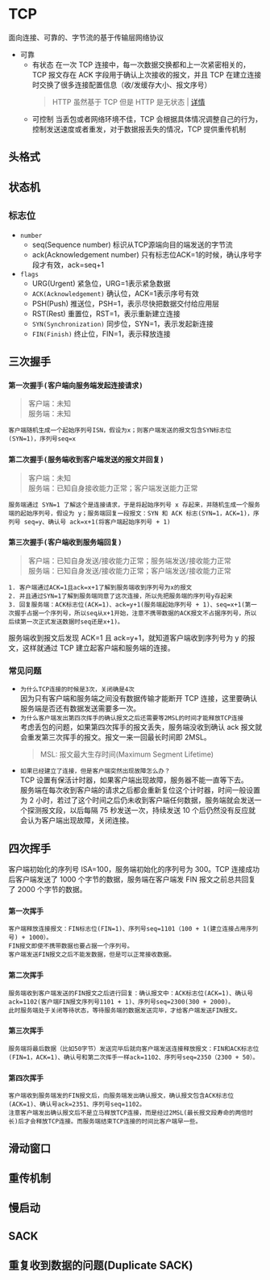 # TCP

面向连接、可靠的、字节流的基于传输层网络协议

- 可靠
  - 有状态
    在一次 TCP 连接中，每一次数据交换都和上一次紧密相关的，TCP 报文存在 ACK 字段用于确认上次接收的报文，并且 TCP 在建立连接时交换了很多连接配置信息（收/发缓存大小、报文序号）
    > HTTP 虽然基于 TCP 但是 HTTP 是无状态 | [详情](http://xieli.leanote.com/post/6.HTTP%E6%98%AF%E5%9F%BA%E4%BA%8ETCP%E7%9A%84%EF%BC%8C%E4%B8%BA%E4%BB%80%E4%B9%88%E6%98%AF%E6%97%A0%E7%8A%B6%E6%80%81%EF%BC%9F?from=from_parent_mindnote)
  - 可控制
    当丢包或者网络环境不佳，TCP 会根据具体情况调整自己的行为，控制发送速度或者重发，对于数据报丢失的情况，TCP 提供重传机制

## 头格式

## 状态机

## `标志位`
- `number`
  - seq(Sequence number)
  标识从TCP源端向目的端发送的字节流
  - ack(Acknowledgement number)
  只有标志位ACK=1的时候，确认序号字段才有效，ack=seq+1
- `flags`
  - URG(Urgent)
  紧急位，URG=1表示紧急数据
  - `ACK(Acknowledgement)`
  确认位，ACK=1表示序号有效
  - PSH(Push)
  推送位，PSH=1，表示尽快把数据交付给应用层
  - RST(Rest)
  重置位，RST=1，表示重新建立连接
  - `SYN(Synchronization)`
  同步位，SYN=1，表示发起新连接
  - `FIN(Finish)`
  终止位，FIN=1，表示释放连接
## 三次握手

### `第一次握手(客户端向服务端发起连接请求)`

> 客户端：未知  
> 服务端：未知

    客户端随机生成一个起始序列号ISN，假设为x；则客户端发送的报文包含SYN标志位(SYN=1)，序列号seq=x

### `第二次握手(服务端收到客户端发送的报文并回复)`

> 客户端：未知  
> 服务端：已知自身接收能力正常；客户端发送能力正常

    服务端通过 SYN=1 了解这个是连接请求，于是将起始序列号 x 存起来，并随机生成一个服务端的起始序列号，假设为 y；服务端回复一段报文：SYN 和 ACK 标志(SYN=1，ACK=1)，序列号 seq=y、确认号 ack=x+1(将客户端起始序列号 + 1)

### `第三次握手(客户端收到服务端回复)`

> 客户端：已知自身发送/接收能力正常；服务端发送/接收能力正常  
> 服务端：已知自身发送/接收能力正常；客户端发送/接收能力正常

    1. 客户端通过ACK=1且ack=x+1了解到服务端收到序列号为x的报文
    2. 并且通过SYN=1了解到服务端同意了这次连接，所以先把服务端的序列号y存起来
    3. 回复服务端：ACK标志位(ACK=1)、ack=y+1(服务端起始序列号 + 1)、seq=x+1(第一次握手占据一个序列号，所以seq从x+1开始，注意不携带数据的ACK报文不占据序列号，所以后续第一次正式发送数据时seq还是x+1)。

服务端收到报文后发现 ACK=1 且 ack=y+1，就知道客户端收到序列号为 y 的报文，这样就通过 TCP 建立起客户端和服务端的连接。

### 常见问题

- `为什么TCP连接的时候是3次，关闭确是4次`  
  因为只有客户端和服务端之间没有数据传输才能断开 TCP 连接，这里要确认服务端是否还有数据发送需要多一次。
- `为什么客户端发出第四次挥手的确认报文之后还需要等2MSL的时间才能释放TCP连接`  
  考虑丢包的问题，如果第四次挥手的报文丢失，服务端没收到确认 ack 报文就会重发第三次挥手的报文。报文一来一回最长时间即 2MSL。
  > MSL: 报文最大生存时间(Maximum Segment Lifetime)
- `如果已经建立了连接，但是客户端突然出现故障怎么办？`  
  TCP 设置有保活计时器，如果客户端出现故障，服务器不能一直等下去。  
  服务端在每次收到客户端的请求之后都会重新复位这个计时器，时间一般设置为 2 小时，若过了这个时间之后仍未收到客户端任何数据，服务端就会发送一个探测报文段，以后每隔 75 秒发送一次，持续发送 10 个后仍然没有反应就会认为客户端出现故障，关闭连接。

## 四次挥手

客户端初始化的序列号 ISA=100，服务端初始化的序列号为 300。TCP 连接成功后客户端发送了 1000 个字节的数据，服务端在客户端发 FIN 报文之前总共回复了 2000 个字节的数据。

### `第一次挥手`

    客户端释放连接报文：FIN标志位(FIN=1)、序列号seq=1101（100 + 1(建立连接占用序列号) + 1000）。
    FIN报文即使不携带数据也要占据一个序列号。
    客户端发送FIN报文之后不能发数据，但是可以正常接收数据。

### `第二次挥手`

    服务端收到客户端发送的FIN报文之后进行回复：确认报文中：ACK标志位(ACK=1)、确认号ack=1102(客户端FIN报文序列号1101 + 1)、序列号seq=2300(300 + 2000)。
    此时服务端处于关闭等待状态，等待服务端的数据发送完毕，才给客户端发送FIN报文。

### `第三次挥手`

    服务端将最后数据（比如50字节）发送完毕后就向客户端发送连接释放报文：FIN和ACK标志位(FIN=1，ACK=1)、确认号和第二次挥手一样ack=1102、序列号seq=2350（2300 + 50）。

### `第四次挥手`

    客户端收到服务端发的FIN报文后，向服务端发出确认报文，确认报文包含ACK标志位(ACK=1)、确认号ack=2351、序列号seq=1102。
    注意客户端发出确认报文后不是立马释放TCP连接，而是经过2MSL(最长报文段寿命的两倍时长)后才会释放TCP连接。而服务端结束TCP连接的时间比客户端早一些。

## 滑动窗口

## 重传机制

## 慢启动

## SACK

## 重复收到数据的问题(Duplicate SACK)
